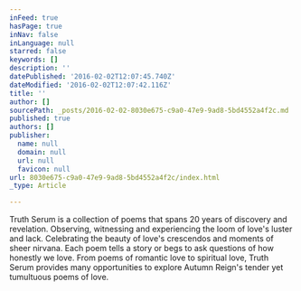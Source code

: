 ```yaml
---
inFeed: true
hasPage: true
inNav: false
inLanguage: null
starred: false
keywords: []
description: ''
datePublished: '2016-02-02T12:07:45.740Z'
dateModified: '2016-02-02T12:07:42.116Z'
title: ''
author: []
sourcePath: _posts/2016-02-02-8030e675-c9a0-47e9-9ad8-5bd4552a4f2c.md
published: true
authors: []
publisher:
  name: null
  domain: null
  url: null
  favicon: null
url: 8030e675-c9a0-47e9-9ad8-5bd4552a4f2c/index.html
_type: Article

---
```

Truth Serum is a collection of poems that spans 20 years of discovery and revelation. Observing, witnessing and experiencing the loom of love's luster and lack. Celebrating the beauty of love's crescendos and moments of sheer nirvana. Each poem tells a story or begs to ask questions of how honestly we love. From poems of romantic love to spiritual love, Truth Serum provides many opportunities to explore Autumn Reign's tender yet tumultuous poems of love.
